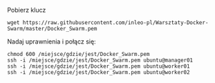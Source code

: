 Pobierz klucz
```
wget https://raw.githubusercontent.com/inleo-pl/Warsztaty-Docker-Swarm/master/Docker_Swarm.pem
```
Nadaj uprawnienia i połącz się:
```
chmod 600 /miejsce/gdzie/jest/Docker_Swarm.pem
ssh -i /miejsce/gdzie/jest/Docker_Swarm.pem ubuntu@manager01
ssh -i /miejsce/gdzie/jest/Docker_Swarm.pem ubuntu@worker01
ssh -i /miejsce/gdzie/jest/Docker_Swarm.pem ubuntu@worker02
```
